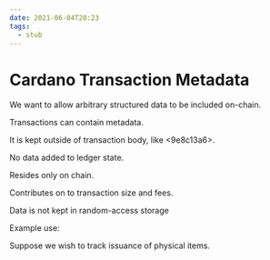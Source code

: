 ```yaml
---
date: 2021-06-04T20:23
tags: 
  - stub
---
```


# Cardano Transaction Metadata

We want to allow arbitrary structured data to be included on-chain.

Transactions can contain metadata.

It is kept outside of transaction body, like <9e8c13a6>.

No data added to ledger state.

Resides only on chain.

Contributes on to transaction size and fees.

Data is not kept in random-access storage

Example use:

Suppose we wish to track issuance of physical items.
